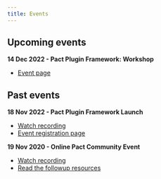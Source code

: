 ```yaml
---
title: Events
---
```

## Upcoming events

**14 Dec 2022 - Pact Plugin Framework: Workshop**

* [Event page](/events/plugins-framework-workshop)


## Past events

**18 Nov 2022 - Pact Plugin Framework Launch**

* [Watch recording](https://www.youtube.com/watch?v=XA0yKOv5DjE)
* [Event registration page](/events/plugins-framework-launch)
 
**19 Nov 2020 - Online Pact Community Event**

* [Watch recording](https://youtu.be/wkld_wRsTDE)
* [Read the followup resources](/events/pact_online_community_20201119/2020_11_19_How_maintainers_use_pact_-_Tim_J_-_Pact_Community_Catchup.pdf)
